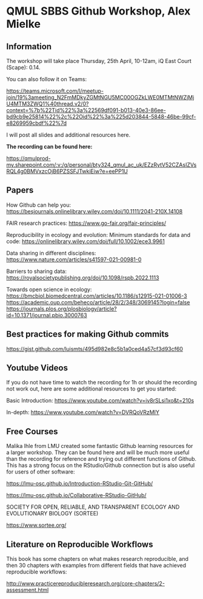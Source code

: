 # QMUL SBBS Github Workshop, Alex Mielke
## Information

The workshop will take place Thursday, 25th April, 10-12am, iQ East Court (Scape): 0.14. 

You can also follow it on Teams: 

https://teams.microsoft.com/l/meetup-join/19%3ameeting_N2FmMDkyZGMtNGU5MC00OGZkLWE0MTMtNWZjMjU4MTM3ZWQ1%40thread.v2/0?context=%7b%22Tid%22%3a%22569df091-b013-40e3-86ee-bd9cb9e25814%22%2c%22Oid%22%3a%225d203844-5848-46be-99cf-e8269959cbdf%22%7d

I will post all slides and additional resources here.

**The recording can be found here:**

https://qmulprod-my.sharepoint.com/:v:/g/personal/bty324_qmul_ac_uk/EZzRytV52CZAsIZVsRQL4g0BMVxzcOjB6PZSSFJTwkiEiw?e=eePP1U

## Papers

How Github can help you:
https://besjournals.onlinelibrary.wiley.com/doi/10.1111/2041-210X.14108

FAIR research practices:
https://www.go-fair.org/fair-principles/


Reproducibility in ecology and evolution: Minimum standards for data and code:
https://onlinelibrary.wiley.com/doi/full/10.1002/ece3.9961

Data sharing in different disciplines:
https://www.nature.com/articles/s41597-021-00981-0

Barriers to sharing data:
https://royalsocietypublishing.org/doi/10.1098/rspb.2022.1113

Towards open science in ecology:
https://bmcbiol.biomedcentral.com/articles/10.1186/s12915-021-01006-3
https://academic.oup.com/beheco/article/28/2/348/3069145?login=false
https://journals.plos.org/plosbiology/article?id=10.1371/journal.pbio.3000763

## Best practices for making Github commits

https://gist.github.com/luismts/495d982e8c5b1a0ced4a57cf3d93cf60


## Youtube Videos
If you do not have time to watch the recording for 1h or should the recording not work out, here are some additional resources to get you started:

Basic Introduction: https://www.youtube.com/watch?v=iv8rSLsi1xo&t=210s

In-depth: https://www.youtube.com/watch?v=DVRQoVRzMIY


## Free Courses
Malika Ihle from LMU created some fantastic Github learning resources for a larger workshop. They can be found here and will be much more useful than the recording for reference and trying out different functions of Github. This has a strong focus on the RStudio/Github connection but is also useful for users of other software:

https://lmu-osc.github.io/Introduction-RStudio-Git-GitHub/

https://lmu-osc.github.io/Collaborative-RStudio-GitHub/

SOCIETY FOR OPEN, RELIABLE, AND TRANSPARENT ECOLOGY AND EVOLUTIONARY BIOLOGY (SORTEE)

https://www.sortee.org/

## Literature on Reproducible Workflows

This book has some chapters on what makes research reproducible, and then 30 chapters with examples from different fields that have achieved reproducible workflows:

http://www.practicereproducibleresearch.org/core-chapters/2-assessment.html
